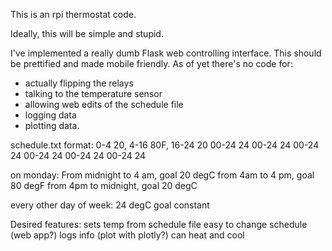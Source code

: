 This is an rpi thermostat code.

Ideally, this will be simple and stupid.

I've implemented a really dumb Flask web controlling interface. This should be prettified and made mobile friendly.
As of yet there's no code for:
* actually flipping the relays
* talking to the temperature sensor
* allowing web edits of the schedule file
* logging data
* plotting data.

schedule.txt format:
0-4 20, 4-16 80F, 16-24 20
00-24 24
00-24 24
00-24 24
00-24 24
00-24 24
00-24 24

on monday:
From midnight to 4 am, goal 20 degC
from 4am to 4 pm, goal 80 degF
from 4pm to midnight, goal 20 degC

every other day of week:
24 degC goal constant

Desired features:
    sets temp from schedule file
    easy to change schedule (web app?)
    logs info (plot with plotly?)
    can heat and cool
